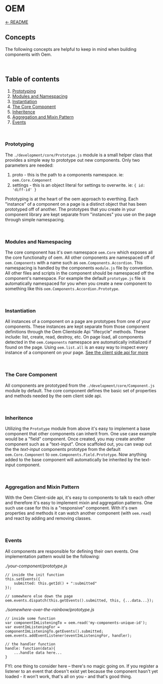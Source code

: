 # OEM

[&larr; README](../README.md)

## Concepts
The following concepts are helpful to keep in mind when building components with Oem. 

<br/>

## Table of contents
1. [Prototyping](#prototyping)
1. [Modules and Namespacing](#modules-and-namespacing)
1. [Instantiation](#instantiation)
1. [The Core Component](#the-core-component)
1. [Inheritence](#inheritence)
1. [Aggregation and Mixin Pattern](#aggregation-and-mixin-pattern)
1. [Events](#events)

<br/>

### Prototyping
The `./development/core/Prototype.js` module is a small helper class that provides a simple way to prototype out new components. Only two parameters are needed:

1. proto - this is the path to a components namespace. ie: `oem.Core.Component`
1. settings - this is an object literal for settings to overwrite. ie: `{ id: 'diff-id' }`

Prototyping is at the heart of the oem approach to everthing. Each "instance" of a component on a page is a distinct object that has been prototyped off of another. The prototypes that you create in your component library are kept separate from "instances" you use on the page through simple namespacing.

<br/>

### Modules and Namespacing
The core component has it's own namespace `oem.Core` which exposes all the core functionalty of oem. All other components are namespaced off of `oem.Components` with a name such as `oem.Components.Accordion`. This namespacing is handled by the components `module.js` file by convention. All other files and scripts in the component should be namespaced off the component's namespace. For example the default `prototype.js` file is automatically namespaced for you when you create a new component to something like this `oem.Components.Accordion.Prototype`.

<br/>

### Instantiation
All instances of a component on a page are prototypes from one of your components. These instances are kept separate from those component definitions through the Oem Clientside Api "lifecycle" methods. These include: list, create, read, destroy, etc. On page load, all components detected in the `oem.Components` namespace are automatically initialized if found on the page. Using `oem.list.all` is an easy way to inspect every instance of a component on your page. [See the client side api for more](./client-side-api.md)

<br/>

### The Core Component
All components are prototyped from the `./development/core/Component.js` module by default. The core component defines the basic set of properties and methods needed by the oem client side api.

<br/>

### Inheritence
Utilizing the `Prototype` module from above it's easy to implement a base component that other components can inherit from. One use case example would be a "field" component. Once created, you may create another component such as a "text-input". Once scaffoled out, you can swap out the the *text-input* components prototype from the default `oem.Core.Component` to `oem.Components.Field.Prototype`. Now anything added to the base component will automatically be inherited by the text-input component.

<br/>

### Aggregation and Mixin Pattern
With the Oem Client-side api, it's easy to components to talk to each other and therefore it's easy to implement mixin and aggregation patterns. One such use case for this is a "responsive" component. With it's own properties and methods it can watch another component (with `oem.read`) and react by adding and removing classes. 

<br/>

### Events
All components are responsible for defining their own events. One implementation pattern would be the following:

*./your-component/prototype.js*

    // inside the init function
    this.setEvents({
        submitted: this.getId() + ":submitted"
    });

    // somewhere else down the page
    oem.events.dispatch(this.getEvents().submitted, this, {...data...});

*./somewhere-over-the-rainbow/prototype.js*

    // inside some function
    var componentImListeningTo = oem.read('my-components-unique-id');
    var eventImListeningFor = componentImListeningTo.getEvents().submitted;
    oem.events.addEventListener(eventImListeningFor, handler);

    // the handler function
    handle: function(data){
        ...handle data here...
    }

FYI: one thing to consider here – there's no magic going on. If you register a listener to an event that doesn't exist yet because the component hasn't yet loaded - it won't work, that's all on you - and that's good thing. 